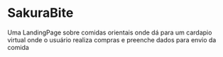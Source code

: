 # SakuraBite
 Uma LandingPage sobre comidas orientais onde dá para um cardapio virtual onde o usuário realiza compras e preenche dados para envio da comida
